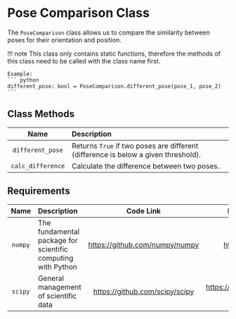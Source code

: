 # Pose Comparison Class

The `PoseComparison` class allows us to compare the similarity between poses for their orientation and position.

!!! note
    This class only contains static functions, therefore the methods of this class need to be called with the class name first.

    Example:
    ``` python
    different_pose: bool = PoseComparison.different_pose(pose_1, pose_2)
    ```

## Class Methods

| Name | Description |
| :--: | :---------- |
| `different_pose` | Returns `True` if two poses are different (difference is below a given threshold). |
| `calc_difference` | Calculate the difference between two poses. |

## Requirements

| Name | Description | Code Link | Documentation Link |
| :--: | :---------- | :-------: | :----------------: |
| `numpy` | The fundamental package for scientific computing with Python | <https://github.com/numpy/numpy> | <https://numpy.org/doc/> |
| `scipy` | General management of scientific data | <https://github.com/scipy/scipy> | <https://docs.scipy.org/doc/scipy-1.8.1/> |